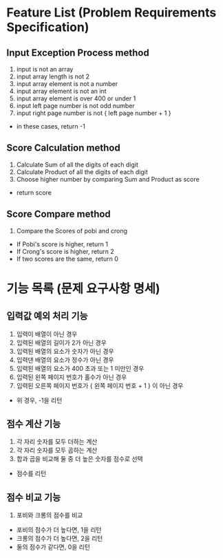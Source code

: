 # Feature List (Problem Requirements Specification)

## Input Exception Process method

1. input is not an array
2. input array length is not 2
3. input array element is not a number
4. input array element is not an int
5. input array element is over 400 or under 1
6. input left page number is not odd number
7. input right page number is not { left page number + 1 }

- in these cases, return -1

## Score Calculation method

1. Calculate Sum of all the digits of each digit
2. Calculate Product of all the digits of each digit
3. Choose higher number by comparing Sum and Product as score

- return score

## Score Compare method

1. Compare the Scores of pobi and crong

- If Pobi's score is higher, return 1
- If Crong's score is higher, return 2
- If two scores are the same, return 0

# 기능 목록 (문제 요구사항 명세)

## 입력값 예외 처리 기능

1. 입력이 배열이 아닌 경우
2. 입력된 배열의 길이가 2가 아닌 경우
3. 입력된 배열의 요소가 숫자가 아닌 경우
4. 입력댄 배열의 요소가 정수가 아닌 경우
5. 입력된 배열의 요소가 400 초과 또는 1 미만인 경우
6. 입력된 왼쪽 페이지 번호가 홀수가 아닌 경우
7. 입력된 오른쪽 페이지 번호가 { 왼쪽 페이지 번호 + 1 } 이 아닌 경우

- 위 경우, -1을 리턴

## 점수 계산 기능

1. 각 자리 숫자를 모두 더하는 계산
2. 각 자리 숫자를 모두 곱하는 계산
3. 합과 곱을 비교해 둘 중 더 높은 숫자를 점수로 선택

- 점수를 리턴

## 점수 비교 기능

1. 포비와 크롱의 점수를 비교

- 포비의 점수가 더 높다면, 1을 리턴
- 크롱의 점수가 더 높다면, 2을 리턴
- 둘의 점수가 같다면, 0을 리턴
